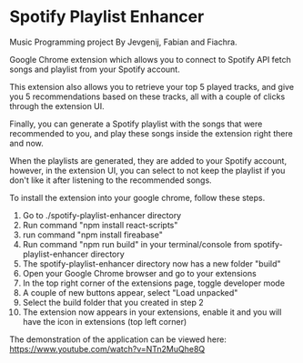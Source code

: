 # Spotify Playlist Enhancer
Music Programming project By Jevgenij, Fabian and Fiachra.

Google Chrome extension which allows you to connect to Spotify API fetch songs and playlist from your Spotify account.

This extension also allows you to retrieve your top 5 played tracks, and give you 5 recommendations based on these tracks, all with a couple of clicks through the extension UI.

Finally, you can generate a Spotify playlist with the songs that were recommended to you, and play these songs inside the extension right there and now.

When the playlists are generated, they are added to your Spotify account, however, in the extension UI, you can select to not keep the playlist if you don't like it after listening to the recommended songs.


To install the extension into your google chrome, follow these steps.

1. Go to ./spotify-playlist-enhancer directory
2. Run command "npm install react-scripts"
3. run command "npm install fireabase"
4. Run command "npm run build" in your terminal/console from spotify-playlist-enhancer directory
5. The spotify-playlist-enhancer directory now has a new folder "build"
6. Open your Google Chrome browser and go to your extensions
7. In the top right corner of the extensions page, toggle developer mode
8. A couple of new buttons appear, select "Load unpacked"
9. Select the build folder that you created in step 2
10. The extension now appears in your extensions, enable it and you will have the icon in extensions (top left corner)

The demonstration of the application can be viewed here: https://www.youtube.com/watch?v=NTn2MuQhe8Q
